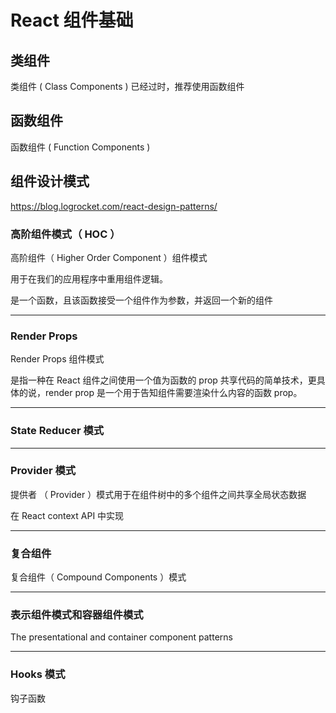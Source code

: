 # React 组件基础

## 类组件

类组件 ( Class Components ) 已经过时，推荐使用函数组件

## 函数组件

函数组件 ( Function Components )

## 组件设计模式

https://blog.logrocket.com/react-design-patterns/

### 高阶组件模式（ HOC ）

高阶组件（ Higher Order Component ）组件模式

用于在我们的应用程序中重用组件逻辑。

是一个函数，且该函数接受一个组件作为参数，并返回一个新的组件

---

### Render Props

Render Props 组件模式

是指一种在 React 组件之间使用一个值为函数的 prop 共享代码的简单技术，更具体的说，render prop 是一个用于告知组件需要渲染什么内容的函数 prop。

---

### State Reducer 模式

---

### Provider 模式

提供者 （ Provider ）模式用于在组件树中的多个组件之间共享全局状态数据

在 React context API 中实现

---

### 复合组件

复合组件（ Compound Components ）模式

---

### 表示组件模式和容器组件模式

The presentational and container component patterns

---

### Hooks 模式

钩子函数

